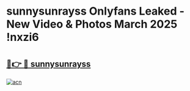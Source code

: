 # sunnysunrayss Onlyfans Leaked - New Video & Photos March 2025 !nxzi6

# <h2><a href="https://6sv7lo.iuczelnia.edu.pl?title=sunnysunrayss&ref=nxzi6">🔗👉 🔴 sunnysunrayss</a></h2>

[![acn](https://github.com/user-attachments/assets/0f9c940e-d8b0-45ae-aac7-cd30a18b3e1c)](https://6sv7lo.iuczelnia.edu.pl?title=sunnysunrayss&ref=nxzi6)

